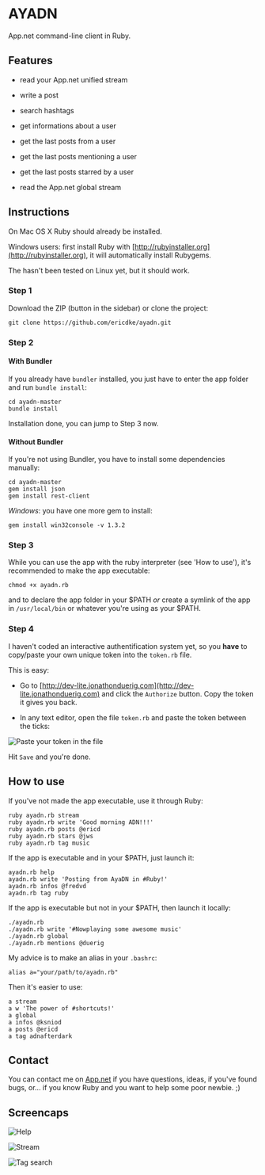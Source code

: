 AYADN
=====

App.net command-line client in Ruby.

## Features

- read your App.net unified stream

- write a post

- search hashtags  

- get informations about a user

- get the last posts from a user

- get the last posts mentioning a user

- get the last posts starred by a user

- read the App.net global stream


## Instructions

On Mac OS X Ruby should already be installed. 

Windows users: first install Ruby with [http://rubyinstaller.org](http://rubyinstaller.org), it will automatically install Rubygems.

The hasn't been tested on Linux yet, but it should work.

### Step 1

Download the ZIP (button in the sidebar) or clone the project:

```
git clone https://github.com/ericdke/ayadn.git
```  

### Step 2

#### With Bundler

If you already have `bundler` installed, you just have to enter the app folder and run `bundle install`:

```
cd ayadn-master
bundle install
```  

Installation done, you can jump to Step 3 now.

#### Without Bundler

If you're not using Bundler, you have to install some dependencies manually:

```
cd ayadn-master
gem install json
gem install rest-client
```  

*Windows*: you have one more gem to install:

```
gem install win32console -v 1.3.2
```

### Step 3

While you can use the app with the ruby interpreter (see 'How to use'), it's recommended to make the app executable:

```
chmod +x ayadn.rb
```  

and to declare the app folder in your $PATH *or* create a symlink of the app in `/usr/local/bin` or whatever you're using as your $PATH.

### Step 4

I haven't coded an interactive authentification system yet, so you **have** to copy/paste your own unique token into the `token.rb` file.

This is easy:

- Go to [http://dev-lite.jonathonduerig.com](http://dev-lite.jonathonduerig.com) and click the `Authorize` button. Copy the token it gives you back.

- In any text editor, open the file `token.rb` and paste the token between the ticks:

![Paste your token in the file](https://www.evernote.com/shard/s89/sh/45c60042-292b-40ae-9a6a-fb23b4d93823/77635d28512633cd9fcf3315188b1096/deep/0/token.rb.png)

Hit `Save` and you're done.

## How to use

If you've not made the app executable, use it through Ruby:

```
ruby ayadn.rb stream
ruby ayadn.rb write 'Good morning ADN!!!'
ruby ayadn.rb posts @ericd
ruby ayadn.rb stars @jws
ruby ayadn.rb tag music
```

If the app is executable and in your $PATH, just launch it:

```
ayadn.rb help
ayadn.rb write 'Posting from AyaDN in #Ruby!'
ayadn.rb infos @fredvd
ayadn.rb tag ruby
```  

If the app is executable but not in your $PATH, then launch it locally:

```
./ayadn.rb
./ayadn.rb write '#Nowplaying some awesome music'
./ayadn.rb global
./ayadn.rb mentions @duerig
```  

My advice is to make an alias in your `.bashrc`:

```
alias a="your/path/to/ayadn.rb"
```  

Then it's easier to use:

```
a stream
a w 'The power of #shortcuts!'
a global
a infos @ksniod
a posts @ericd
a tag adnafterdark
```  

## Contact

You can contact me on [App.net](http://alpha.app.net/ericd) if you have questions, ideas, if you've found bugs, or... if you know Ruby and you want to help some poor newbie. ;)

## Screencaps

![Help](https://www.evernote.com/shard/s89/sh/c94deb1f-318f-405b-b4bd-05e084d90f13/9d4553a41dddf7c582e1e152f67d8ddd/deep/0/help.png)

![Stream](https://www.evernote.com/shard/s89/sh/19f3cf86-9af7-4417-a800-ad7e4f228606/29461ebb02b50eac4796d1c7b4f15f6f/deep/0/stream.png)

![Tag search](https://www.evernote.com/shard/s89/sh/e5bc450f-4c8a-4c66-91e6-8a66bfa76ab4/7d7ed1f01c75cc9b86d6be56a0a59c2c/deep/0/tag.png)


